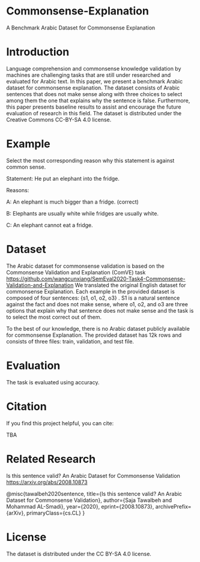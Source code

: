 # Commonsense-Explanation
A Benchmark Arabic Dataset for Commonsense Explanation
# Introduction
Language comprehension and commonsense knowledge validation by machines are challenging tasks that are still under researched and evaluated for Arabic text. In this paper, we present a benchmark Arabic dataset for commonsense explanation. The dataset consists of Arabic sentences that does not make sense along with three choices to select among them the one that explains why the sentence is false. Furthermore, this paper presents baseline results to assist and encourage the future evaluation of research in this field. The dataset is distributed under the Creative Commons CC-BY-SA 4.0 license.

# Example
Select the most corresponding reason why this statement is against common sense.

Statement: He put an elephant into the fridge.

Reasons:

A: An elephant is much bigger than a fridge. (correct)

B: Elephants are usually white while fridges are usually white.

C: An elephant cannot eat a fridge.

# Dataset
The Arabic dataset for commonsense validation is based on the  Commonsense Validation and Explanation (ComVE) task https://github.com/wangcunxiang/SemEval2020-Task4-Commonsense-Validation-and-Explanation We translated the original English dataset for commonsense Explanation. Each example in the provided dataset is composed of four sentences: \{s1, o1, o2, o3\} . S1 is a natural sentence against the fact and does not make sense, where o1, o2, and o3 are three options that explain why that sentence does not make sense and the task is to select the most correct out of them.

To the best of our knowledge, there is no Arabic dataset publicly available for commonsense Explanation. The provided dataset has 12k rows and consists of three files: train, validation, and test file. 

# Evaluation
The task is evaluated using accuracy. 

# Citation
If you find this project helpful, you can cite:

TBA

# Related Research 
Is this sentence valid? An Arabic Dataset for Commonsense Validation
https://arxiv.org/abs/2008.10873

@misc{tawalbeh2020sentence,
    title={Is this sentence valid? An Arabic Dataset for Commonsense Validation},
    author={Saja Tawalbeh and Mohammad AL-Smadi},
    year={2020},
    eprint={2008.10873},
    archivePrefix={arXiv},
    primaryClass={cs.CL}
}

# License
The dataset is distributed under the CC BY-SA 4.0 license.
